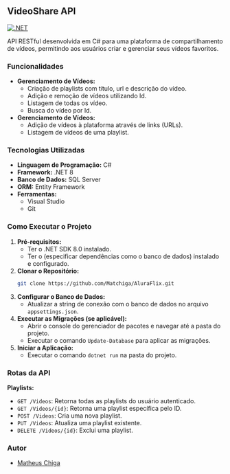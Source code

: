 ## VideoShare API  

[![.NET](https://github.com/Matchiga/VideoShare-API/actions/workflows/dotnet.yml/badge.svg)](https://github.com/Matchiga/VideoShare-API/actions/workflows/dotnet.yml)

API RESTful desenvolvida em C# para uma plataforma de compartilhamento de vídeos, permitindo aos usuários criar e gerenciar seus vídeos favoritos.

### Funcionalidades

- **Gerenciamento de Vídeos:**
    - Criação de playlists com título, url e descrição do vídeo.
    - Adição e remoção de vídeos utilizando Id.
    - Listagem de todas os vídeo.
    - Busca do vídeo por Id.
- **Gerenciamento de Vídeos:**
    - Adição de vídeos à plataforma através de links (URLs).
    - Listagem de vídeos de uma playlist.

### Tecnologias Utilizadas

- **Linguagem de Programação:** C#
- **Framework:** .NET 8
- **Banco de Dados:** SQL Server
- **ORM:** Entity Framework
- **Ferramentas:**
    - Visual Studio
    - Git

### Como Executar o Projeto

1. **Pré-requisitos:**
    - Ter o .NET SDK 8.0 instalado.
    - Ter o  (especificar dependências como o banco de dados) instalado e configurado.
2. **Clonar o Repositório:**
   ```bash
   git clone https://github.com/Matchiga/AluraFlix.git
   ```
3. **Configurar o Banco de Dados:**
    - Atualizar a string de conexão com o banco de dados no arquivo `appsettings.json`.
4. **Executar as Migrações (se aplicável):**
    - Abrir o console do gerenciador de pacotes e navegar até a pasta do projeto.
    - Executar o comando `Update-Database` para aplicar as migrações.
5. **Iniciar a Aplicação:**
    - Executar o comando `dotnet run` na pasta do projeto.

### Rotas da API

**Playlists:**

- `GET /Videos`: Retorna todas as playlists do usuário autenticado.
- `GET /Videos/{id}`: Retorna uma playlist específica pelo ID.
- `POST /Videos`: Cria uma nova playlist.
- `PUT /Videos`: Atualiza uma playlist existente.
- `DELETE /Videos/{id}`: Exclui uma playlist.

### Autor

- [Matheus Chiga](https://github.com/Matchiga/)
